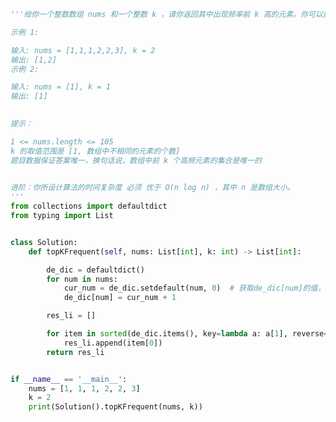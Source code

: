 
<BlogInfo id="1284" title="63.前 K 个高频元素" author="白日梦想猿" pv=0 read_times=0 pre_cost_time="0分44秒" category="leetcode" tag_list="['leetcode']" create_time="2022.04.07 20:31:34" update_time="2022.04.07 20:46:39" />

```python
'''给你一个整数数组 nums 和一个整数 k ，请你返回其中出现频率前 k 高的元素。你可以按 任意顺序 返回答案。

示例 1:

输入: nums = [1,1,1,2,2,3], k = 2
输出: [1,2]
示例 2:

输入: nums = [1], k = 1
输出: [1]
 

提示：

1 <= nums.length <= 105
k 的取值范围是 [1, 数组中不相同的元素的个数]
题目数据保证答案唯一，换句话说，数组中前 k 个高频元素的集合是唯一的
 

进阶：你所设计算法的时间复杂度 必须 优于 O(n log n) ，其中 n 是数组大小。
'''
from collections import defaultdict
from typing import List


class Solution:
    def topKFrequent(self, nums: List[int], k: int) -> List[int]:

        de_dic = defaultdict()
        for num in nums:
            cur_num = de_dic.setdefault(num, 0)  # 获取de_dic[num]的值，如果没有就设置为1
            de_dic[num] = cur_num + 1

        res_li = []

        for item in sorted(de_dic.items(), key=lambda a: a[1], reverse=True)[:k]:
            res_li.append(item[0])
        return res_li


if __name__ == '__main__':
    nums = [1, 1, 1, 2, 2, 3]
    k = 2
    print(Solution().topKFrequent(nums, k))

```
